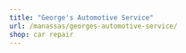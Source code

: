 ```yaml
---
title: "George's Automotive Service"
url: /manassas/georges-automotive-service/
shop: car repair
---
```

